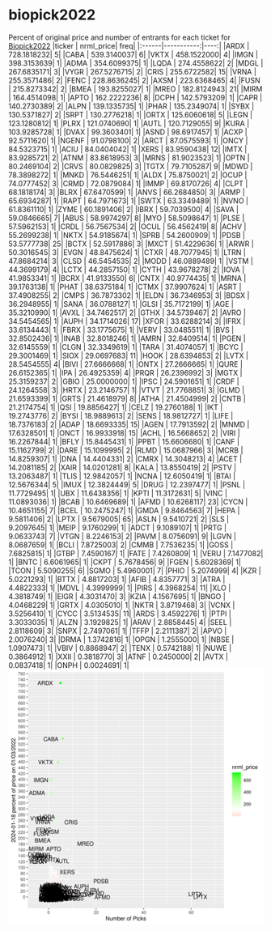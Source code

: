 # biopick2022
Percent of original price and number of entrants for each ticket for [Biopick2022](https://twitter.com/hashtag/Biopick2022)
|ticker |  nrml_price| freq|
|:------|-----------:|----:|
|ARDX   | 728.1818232|    5|
|CABA   | 539.3140037|    6|
|VKTX   | 458.1522000|    4|
|IMGN   | 398.3153639|    1|
|ADMA   | 354.6099375|    1|
|LQDA   | 274.4558622|    2|
|MDGL   | 267.6835171|    3|
|VYGR   | 267.5276715|    2|
|CRIS   | 255.6722582|   15|
|VRNA   | 255.3571486|    2|
|FENC   | 228.8636245|    2|
|AXSM   | 223.6368465|    4|
|FUSN   | 215.8273342|    2|
|BMEA   | 193.8255027|    1|
|MREO   | 182.8124943|   21|
|MIRM   | 164.4514098|    1|
|APTO   | 162.2222236|    8|
|DCPH   | 142.5793209|    1|
|CAPR   | 140.2730389|    2|
|ALPN   | 139.1335735|    1|
|PHAR   | 135.2349074|    1|
|SYBX   | 130.5371827|    2|
|SRPT   | 130.2776218|    1|
|ORTX   | 125.6060618|    5|
|LEGN   | 123.1280812|    1|
|PLRX   | 121.0740690|    1|
|AUTL   | 120.7129055|    9|
|KURA   | 103.9285728|    1|
|DVAX   |  99.3603401|    1|
|ASND   |  98.6917457|    1|
|ACXP   |  92.5711620|    1|
|NGENF  |  91.0798100|    2|
|ARCT   |  87.0575593|    1|
|ONCY   |  84.5323715|    1|
|ACIU   |  84.0404042|    1|
|XERS   |  83.9590438|   12|
|IMTX   |  83.9285721|    2|
|ATNM   |  83.8618953|    3|
|MRNS   |  81.9023523|    1|
|OPTN   |  80.2469104|    2|
|CRVS   |  80.0829825|    3|
|TGTX   |  79.7105287|    9|
|MDWD   |  78.3898272|    1|
|MNKD   |  76.5446251|    1|
|ALDX   |  75.8750021|    2|
|OCUP   |  74.0777452|    3|
|CRMD   |  72.0879084|    1|
|IMMP   |  69.8170726|    4|
|CLPT   |  68.1818174|    3|
|BLRX   |  67.6470599|    1|
|ANVS   |  66.2684850|    3|
|ARMP   |  65.6934287|    1|
|RAPT   |  64.7971673|    1|
|SWTX   |  63.3349489|    1|
|NVNO   |  61.8361110|    1|
|ZYME   |  60.1891406|    2|
|IBRX   |  59.7039500|    4|
|SAVA   |  59.0846665|    7|
|ABUS   |  58.9974297|    8|
|MYO    |  58.5098647|    1|
|PLSE   |  57.5962153|    1|
|CRDL   |  56.7567534|    2|
|OCUL   |  56.4562419|    8|
|ACHV   |  55.2699238|    1|
|NKTX   |  54.9185674|    1|
|SPRB   |  54.2600909|    1|
|PDSB   |  53.5777738|   25|
|BCTX   |  52.5917886|    3|
|MXCT   |  51.4229636|    1|
|ARWR   |  50.3016545|    3|
|EVGN   |  48.8475624|    1|
|CTXR   |  48.7077945|    1|
|LTRN   |  47.8684214|    3|
|CLSD   |  46.5454535|    2|
|MODD   |  46.0889489|    1|
|VSTM   |  44.3699179|    4|
|LCTX   |  44.2857150|    1|
|CYTH   |  43.9678278|    2|
|IOVA   |  41.9853341|    1|
|BCRX   |  41.9133550|    6|
|CNTX   |  40.9774435|    1|
|MRNA   |  39.1763138|    1|
|PHAT   |  38.6375184|    1|
|CTMX   |  37.9907624|    1|
|ASRT   |  37.4908255|    2|
|CMPS   |  36.7873302|    1|
|ELDN   |  36.7346953|    3|
|BDSX   |  36.2948955|    1|
|SANA   |  36.0788127|    1|
|GLSI   |  35.7172199|    1|
|AGE    |  35.3210990|    1|
|AVXL   |  34.7462517|    2|
|GTHX   |  34.5739467|    2|
|AVRO   |  34.5454565|    1|
|AUPH   |  34.1714026|   17|
|XFOR   |  33.6288214|    3|
|IFRX   |  33.6134443|    1|
|FBRX   |  33.1775675|    1|
|VERV   |  33.0485511|    1|
|BVS    |  32.8502436|    1|
|INAB   |  32.8018246|    1|
|AMRN   |  32.6409514|    1|
|PGEN   |  32.6145559|    1|
|CLGN   |  32.3349619|    1|
|TARA   |  31.4074057|    1|
|BCYC   |  29.3001469|    1|
|SIOX   |  29.0697683|   11|
|HOOK   |  28.6394853|    2|
|LVTX   |  28.5454555|    4|
|BIVI   |  27.6666668|    1|
|ONTX   |  27.2666665|    1|
|QURE   |  26.6152365|    1|
|IPA    |  26.4925359|    4|
|PRQR   |  26.2396992|    3|
|MGTX   |  25.3159237|    2|
|GBIO   |  25.0000000|    1|
|IPSC   |  24.5901651|    1|
|CRDF   |  24.1264558|    3|
|HRTX   |  23.2146757|    1|
|VTVT   |  21.7768851|    3|
|GLMD   |  21.6593399|    1|
|GRTS   |  21.4618979|    8|
|ATHA   |  21.4504999|    2|
|CNTB   |  21.2174754|    1|
|QSI    |  19.8856427|    1|
|CELZ   |  19.2760188|    1|
|IKT    |  19.2743776|    2|
|BYSI   |  18.9889613|    2|
|SENS   |  18.9812727|    1|
|LIFE   |  18.7376183|    2|
|ADAP   |  18.6693335|   15|
|AGEN   |  17.7913592|    2|
|MNMD   |  17.6328501|    1|
|ONCT   |  16.9933918|   15|
|ACHL   |  16.5668652|    2|
|VIRI   |  16.2267844|    1|
|BFLY   |  15.8445431|    1|
|PPBT   |  15.6606680|    1|
|CANF   |  15.1162799|    2|
|DARE   |  15.1099995|    2|
|RLMD   |  15.0687966|    3|
|MCRB   |  14.8259307|    1|
|DNA    |  14.4404331|    2|
|CMRX   |  14.3048213|    4|
|ACET   |  14.2081185|    2|
|XAIR   |  14.0201281|    8|
|KALA   |  13.8550419|    2|
|PSTV   |  13.2063487|    1|
|TLIS   |  12.9842057|    1|
|NCNA   |  12.6050419|    1|
|BTAI   |  12.5676344|    5|
|IMUX   |  12.3824449|    5|
|DRUG   |  12.2397477|    1|
|PSNL   |  11.7729495|    1|
|UBX    |  11.6438356|    1|
|KPTI   |  11.3172631|    5|
|VINC   |  11.0893036|    1|
|BCAB   |  10.6469689|    1|
|AFMD   |  10.6268117|   23|
|CYCN   |  10.4651155|    7|
|BCEL   |  10.2475247|    1|
|GMDA   |   9.8464563|    7|
|HEPA   |   9.5811406|    2|
|LPTX   |   9.5679005|   65|
|ASLN   |   9.5410721|    2|
|SLS    |   9.2097645|    1|
|MEIP   |   9.1760299|    1|
|ADCT   |   9.1089107|    1|
|PRTG   |   9.0633743|    7|
|VTGN   |   8.2246153|    2|
|PAVM   |   8.0756091|    9|
|LGVN   |   8.0687659|    1|
|BCLI   |   7.8725003|    2|
|CMMB   |   7.7536235|    1|
|GOSS   |   7.6825815|    1|
|GTBP   |   7.4590167|    1|
|FATE   |   7.4260809|    1|
|VERU   |   7.1477082|    1|
|BNTC   |   6.6061965|    1|
|CKPT   |   5.7678456|    9|
|FGEN   |   5.6028369|    1|
|TCON   |   5.5090255|    6|
|SGMO   |   5.4960001|    7|
|PHIO   |   5.2074999|    4|
|KZR    |   5.0221293|    1|
|BTTX   |   4.8817203|    1|
|AFIB   |   4.8357771|    3|
|ATRA   |   4.4822333|    1|
|MDVL   |   4.3999999|    1|
|PIRS   |   4.3968254|   11|
|XLO    |   4.3818749|    1|
|EIGR   |   4.3031470|    3|
|KZIA   |   4.1567695|    1|
|BNGO   |   4.0468229|    1|
|GRTX   |   4.0305010|    1|
|NKTR   |   3.8719468|    3|
|VCNX   |   3.5256410|    1|
|CYCC   |   3.5134535|   11|
|ARDS   |   3.4592276|    1|
|PTPI   |   3.3033035|    1|
|ALZN   |   3.1929825|    1|
|ARAV   |   2.8858445|    4|
|SEEL   |   2.8118609|    3|
|SNPX   |   2.7497061|    1|
|TFFP   |   2.2111387|    2|
|APVO   |   2.0076240|    3|
|DRMA   |   1.3742816|    1|
|OPGN   |   1.2555000|    1|
|NBSE   |   1.0907473|    1|
|VBIV   |   0.8868947|    2|
|TENX   |   0.5742188|    1|
|NUWE   |   0.3864912|    1|
|XXII   |   0.3818770|    3|
|ATNF   |   0.2450000|    2|
|AVTX   |   0.0837418|    1|
|ONPH   |   0.0024691|    1|
![retvspicks](biopicks.png?raw=true)

